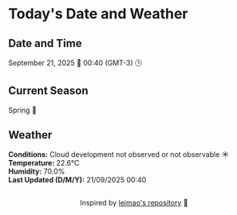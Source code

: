  # Today's Date and Weather
    
## Date and Time
September 21, 2025 📅
00:40 (GMT-3) 🕒

## Current Season
Spring 🌸
## Weather 
**Conditions:** Cloud development not observed or not observable ☀️
**Temperature:** 22.6°C  
**Humidity:** 70.0%  
**Last Updated (D/M/Y):** 21/09/2025 00:40
##
<div align="center">Inspired by <a href="https://github.com/leimao/What-Is-The-Date-Today">leimao's repository</a> 🌱</div>
